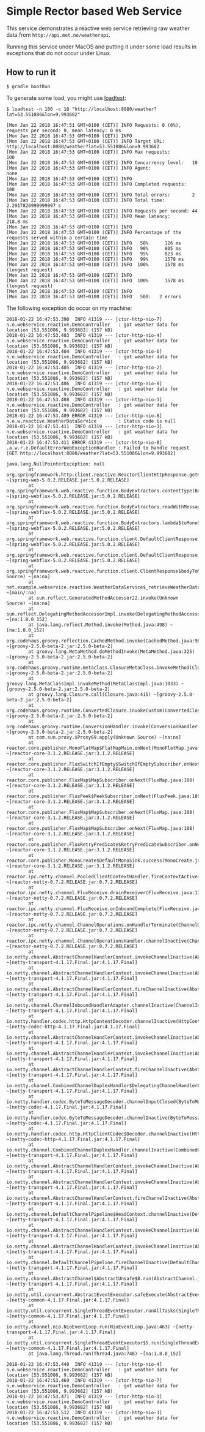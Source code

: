 # Simple Rector based Web Service

This service demonstrates a reactive web service retrieving raw weather data from `http://api.met.no/weatherapi`.

Running this service under MacOS and putting it under some load results in exceptions that do not occur under Linux.

## How to run it

    $ gradle bootRun
    
To generate some load, you might use [loadtest](https://www.npmjs.com/package/loadtest):

    $ loadtest -n 100 -c 10 "http://localhost:8080/weather?lat=53.551086&lon=9.993682"
    
    [Mon Jan 22 2018 16:47:51 GMT+0100 (CET)] INFO Requests: 0 (0%), requests per second: 0, mean latency: 0 ms
    [Mon Jan 22 2018 16:47:53 GMT+0100 (CET)] INFO
    [Mon Jan 22 2018 16:47:53 GMT+0100 (CET)] INFO Target URL:          http://localhost:8080/weather?lat=53.551086&lon=9.993682
    [Mon Jan 22 2018 16:47:53 GMT+0100 (CET)] INFO Max requests:        100
    [Mon Jan 22 2018 16:47:53 GMT+0100 (CET)] INFO Concurrency level:   10
    [Mon Jan 22 2018 16:47:53 GMT+0100 (CET)] INFO Agent:               none
    [Mon Jan 22 2018 16:47:53 GMT+0100 (CET)] INFO
    [Mon Jan 22 2018 16:47:53 GMT+0100 (CET)] INFO Completed requests:  100
    [Mon Jan 22 2018 16:47:53 GMT+0100 (CET)] INFO Total errors:        2
    [Mon Jan 22 2018 16:47:53 GMT+0100 (CET)] INFO Total time:          2.2917826999999997 s
    [Mon Jan 22 2018 16:47:53 GMT+0100 (CET)] INFO Requests per second: 44
    [Mon Jan 22 2018 16:47:53 GMT+0100 (CET)] INFO Mean latency:        218.8 ms
    [Mon Jan 22 2018 16:47:53 GMT+0100 (CET)] INFO
    [Mon Jan 22 2018 16:47:53 GMT+0100 (CET)] INFO Percentage of the requests served within a certain time
    [Mon Jan 22 2018 16:47:53 GMT+0100 (CET)] INFO   50%      126 ms
    [Mon Jan 22 2018 16:47:53 GMT+0100 (CET)] INFO   90%      805 ms
    [Mon Jan 22 2018 16:47:53 GMT+0100 (CET)] INFO   95%      823 ms
    [Mon Jan 22 2018 16:47:53 GMT+0100 (CET)] INFO   99%      1578 ms
    [Mon Jan 22 2018 16:47:53 GMT+0100 (CET)] INFO  100%      1578 ms (longest request)
    [Mon Jan 22 2018 16:47:53 GMT+0100 (CET)] INFO
    [Mon Jan 22 2018 16:47:53 GMT+0100 (CET)] INFO  100%      1578 ms (longest request)
    [Mon Jan 22 2018 16:47:53 GMT+0100 (CET)] INFO
    [Mon Jan 22 2018 16:47:53 GMT+0100 (CET)] INFO   500:   2 errors    


The following exception do occur on my machine:

    2018-01-22 16:47:53.390  INFO 41319 --- [ctor-http-nio-7] n.e.webservice.reactive.DemoController   : got weather data for location [53.551086, 9.993682] (157 kB)
    2018-01-22 16:47:53.403  INFO 41319 --- [ctor-http-nio-4] n.e.webservice.reactive.DemoController   : got weather data for location [53.551086, 9.993682] (157 kB)
    2018-01-22 16:47:53.404  INFO 41319 --- [ctor-http-nio-6] n.e.webservice.reactive.DemoController   : got weather data for location [53.551086, 9.993682] (157 kB)
    2018-01-22 16:47:53.405  INFO 41319 --- [ctor-http-nio-2] n.e.webservice.reactive.DemoController   : got weather data for location [53.551086, 9.993682] (157 kB)
    2018-01-22 16:47:53.406  INFO 41319 --- [ctor-http-nio-8] n.e.webservice.reactive.DemoController   : got weather data for location [53.551086, 9.993682] (157 kB)
    2018-01-22 16:47:53.408  INFO 41319 --- [ctor-http-nio-3] n.e.webservice.reactive.DemoController   : got weather data for location [53.551086, 9.993682] (157 kB)
    2018-01-22 16:47:53.409 ERROR 41319 --- [ctor-http-nio-8] n.e.w.reactive.WeatherDataService        : Status code is null
    2018-01-22 16:47:53.411  INFO 41319 --- [ctor-http-nio-3] n.e.webservice.reactive.DemoController   : got weather data for location [53.551086, 9.993682] (157 kB)
    2018-01-22 16:47:53.411 ERROR 41319 --- [ctor-http-nio-8] .a.w.r.e.DefaultErrorWebExceptionHandler : Failed to handle request [GET http://localhost:8080/weather?lat=53.551086&lon=9.993682]
    
    java.lang.NullPointerException: null
            at org.springframework.http.client.reactive.ReactorClientHttpResponse.getHeaders(ReactorClientHttpResponse.java:65) ~[spring-web-5.0.2.RELEASE.jar:5.0.2.RELEASE]
            at org.springframework.web.reactive.function.BodyExtractors.contentType(BodyExtractors.java:279) ~[spring-webflux-5.0.2.RELEASE.jar:5.0.2.RELEASE]
            at org.springframework.web.reactive.function.BodyExtractors.readWithMessageReaders(BodyExtractors.java:250) ~[spring-webflux-5.0.2.RELEASE.jar:5.0.2.RELEASE]
            at org.springframework.web.reactive.function.BodyExtractors.lambda$toMono$2(BodyExtractors.java:96) ~[spring-webflux-5.0.2.RELEASE.jar:5.0.2.RELEASE]
            at org.springframework.web.reactive.function.client.DefaultClientResponse.body(DefaultClientResponse.java:82) ~[spring-webflux-5.0.2.RELEASE.jar:5.0.2.RELEASE]
            at org.springframework.web.reactive.function.client.DefaultClientResponse.bodyToMono(DefaultClientResponse.java:106) ~[spring-webflux-5.0.2.RELEASE.jar:5.0.2.RELEASE]
            at org.springframework.web.reactive.function.client.ClientResponse$bodyToMono$3.call(Unknown Source) ~[na:na]
            at net.example.webservice.reactive.WeatherDataService$_retrieveWeatherData_closure1.doCall(WeatherDataService.groovy:31) ~[main/:na]
            at sun.reflect.GeneratedMethodAccessor22.invoke(Unknown Source) ~[na:na]
            at sun.reflect.DelegatingMethodAccessorImpl.invoke(DelegatingMethodAccessorImpl.java:43) ~[na:1.8.0_152]
            at java.lang.reflect.Method.invoke(Method.java:498) ~[na:1.8.0_152]
            at org.codehaus.groovy.reflection.CachedMethod.invoke(CachedMethod.java:98) ~[groovy-2.5.0-beta-2.jar:2.5.0-beta-2]
            at groovy.lang.MetaMethod.doMethodInvoke(MetaMethod.java:325) ~[groovy-2.5.0-beta-2.jar:2.5.0-beta-2]
            at org.codehaus.groovy.runtime.metaclass.ClosureMetaClass.invokeMethod(ClosureMetaClass.java:294) ~[groovy-2.5.0-beta-2.jar:2.5.0-beta-2]
            at groovy.lang.MetaClassImpl.invokeMethod(MetaClassImpl.java:1033) ~[groovy-2.5.0-beta-2.jar:2.5.0-beta-2]
            at groovy.lang.Closure.call(Closure.java:415) ~[groovy-2.5.0-beta-2.jar:2.5.0-beta-2]
            at org.codehaus.groovy.runtime.ConvertedClosure.invokeCustom(ConvertedClosure.java:54) ~[groovy-2.5.0-beta-2.jar:2.5.0-beta-2]
            at org.codehaus.groovy.runtime.ConversionHandler.invoke(ConversionHandler.java:124) ~[groovy-2.5.0-beta-2.jar:2.5.0-beta-2]
            at com.sun.proxy.$Proxy69.apply(Unknown Source) ~[na:na]
            at reactor.core.publisher.MonoFlatMap$FlatMapMain.onNext(MonoFlatMap.java:118) ~[reactor-core-3.1.2.RELEASE.jar:3.1.2.RELEASE]
            at reactor.core.publisher.FluxSwitchIfEmpty$SwitchIfEmptySubscriber.onNext(FluxSwitchIfEmpty.java:67) ~[reactor-core-3.1.2.RELEASE.jar:3.1.2.RELEASE]
            at reactor.core.publisher.FluxMap$MapSubscriber.onNext(FluxMap.java:108) ~[reactor-core-3.1.2.RELEASE.jar:3.1.2.RELEASE]
            at reactor.core.publisher.FluxPeek$PeekSubscriber.onNext(FluxPeek.java:185) ~[reactor-core-3.1.2.RELEASE.jar:3.1.2.RELEASE]
            at reactor.core.publisher.FluxMap$MapSubscriber.onNext(FluxMap.java:108) ~[reactor-core-3.1.2.RELEASE.jar:3.1.2.RELEASE]
            at reactor.core.publisher.FluxMap$MapSubscriber.onNext(FluxMap.java:108) ~[reactor-core-3.1.2.RELEASE.jar:3.1.2.RELEASE]
            at reactor.core.publisher.FluxRetryPredicate$RetryPredicateSubscriber.onNext(FluxRetryPredicate.java:81) ~[reactor-core-3.1.2.RELEASE.jar:3.1.2.RELEASE]
            at reactor.core.publisher.MonoCreate$DefaultMonoSink.success(MonoCreate.java:139) ~[reactor-core-3.1.2.RELEASE.jar:3.1.2.RELEASE]
            at reactor.ipc.netty.channel.PooledClientContextHandler.fireContextActive(PooledClientContextHandler.java:84) ~[reactor-netty-0.7.2.RELEASE.jar:0.7.2.RELEASE]
            at reactor.ipc.netty.channel.FluxReceive.drainReceiver(FluxReceive.java:176) ~[reactor-netty-0.7.2.RELEASE.jar:0.7.2.RELEASE]
            at reactor.ipc.netty.channel.FluxReceive.onInboundComplete(FluxReceive.java:342) ~[reactor-netty-0.7.2.RELEASE.jar:0.7.2.RELEASE]
            at reactor.ipc.netty.channel.ChannelOperations.onHandlerTerminate(ChannelOperations.java:420) ~[reactor-netty-0.7.2.RELEASE.jar:0.7.2.RELEASE]
            at reactor.ipc.netty.channel.ChannelOperationsHandler.channelInactive(ChannelOperationsHandler.java:108) ~[reactor-netty-0.7.2.RELEASE.jar:0.7.2.RELEASE]
            at io.netty.channel.AbstractChannelHandlerContext.invokeChannelInactive(AbstractChannelHandlerContext.java:245) ~[netty-transport-4.1.17.Final.jar:4.1.17.Final]
            at io.netty.channel.AbstractChannelHandlerContext.invokeChannelInactive(AbstractChannelHandlerContext.java:231) ~[netty-transport-4.1.17.Final.jar:4.1.17.Final]
            at io.netty.channel.AbstractChannelHandlerContext.fireChannelInactive(AbstractChannelHandlerContext.java:224) ~[netty-transport-4.1.17.Final.jar:4.1.17.Final]
            at io.netty.channel.ChannelInboundHandlerAdapter.channelInactive(ChannelInboundHandlerAdapter.java:75) ~[netty-transport-4.1.17.Final.jar:4.1.17.Final]
            at io.netty.handler.codec.http.HttpContentDecoder.channelInactive(HttpContentDecoder.java:205) ~[netty-codec-http-4.1.17.Final.jar:4.1.17.Final]
            at io.netty.channel.AbstractChannelHandlerContext.invokeChannelInactive(AbstractChannelHandlerContext.java:245) ~[netty-transport-4.1.17.Final.jar:4.1.17.Final]
            at io.netty.channel.AbstractChannelHandlerContext.invokeChannelInactive(AbstractChannelHandlerContext.java:231) ~[netty-transport-4.1.17.Final.jar:4.1.17.Final]
            at io.netty.channel.AbstractChannelHandlerContext.fireChannelInactive(AbstractChannelHandlerContext.java:224) ~[netty-transport-4.1.17.Final.jar:4.1.17.Final]
            at io.netty.channel.CombinedChannelDuplexHandler$DelegatingChannelHandlerContext.fireChannelInactive(CombinedChannelDuplexHandler.java:420) ~[netty-transport-4.1.17.Final.jar:4.1.17.Final]
            at io.netty.handler.codec.ByteToMessageDecoder.channelInputClosed(ByteToMessageDecoder.java:377) ~[netty-codec-4.1.17.Final.jar:4.1.17.Final]
            at io.netty.handler.codec.ByteToMessageDecoder.channelInactive(ByteToMessageDecoder.java:342) ~[netty-codec-4.1.17.Final.jar:4.1.17.Final]
            at io.netty.handler.codec.http.HttpClientCodec$Decoder.channelInactive(HttpClientCodec.java:282) ~[netty-codec-http-4.1.17.Final.jar:4.1.17.Final]
            at io.netty.channel.CombinedChannelDuplexHandler.channelInactive(CombinedChannelDuplexHandler.java:223) ~[netty-transport-4.1.17.Final.jar:4.1.17.Final]
            at io.netty.channel.AbstractChannelHandlerContext.invokeChannelInactive(AbstractChannelHandlerContext.java:245) ~[netty-transport-4.1.17.Final.jar:4.1.17.Final]
            at io.netty.channel.AbstractChannelHandlerContext.invokeChannelInactive(AbstractChannelHandlerContext.java:231) ~[netty-transport-4.1.17.Final.jar:4.1.17.Final]
            at io.netty.channel.AbstractChannelHandlerContext.fireChannelInactive(AbstractChannelHandlerContext.java:224) ~[netty-transport-4.1.17.Final.jar:4.1.17.Final]
            at io.netty.channel.DefaultChannelPipeline$HeadContext.channelInactive(DefaultChannelPipeline.java:1354) ~[netty-transport-4.1.17.Final.jar:4.1.17.Final]
            at io.netty.channel.AbstractChannelHandlerContext.invokeChannelInactive(AbstractChannelHandlerContext.java:245) ~[netty-transport-4.1.17.Final.jar:4.1.17.Final]
            at io.netty.channel.AbstractChannelHandlerContext.invokeChannelInactive(AbstractChannelHandlerContext.java:231) ~[netty-transport-4.1.17.Final.jar:4.1.17.Final]
            at io.netty.channel.DefaultChannelPipeline.fireChannelInactive(DefaultChannelPipeline.java:917) ~[netty-transport-4.1.17.Final.jar:4.1.17.Final]
            at io.netty.channel.AbstractChannel$AbstractUnsafe$8.run(AbstractChannel.java:822) ~[netty-transport-4.1.17.Final.jar:4.1.17.Final]
            at io.netty.util.concurrent.AbstractEventExecutor.safeExecute(AbstractEventExecutor.java:163) ~[netty-common-4.1.17.Final.jar:4.1.17.Final]
            at io.netty.util.concurrent.SingleThreadEventExecutor.runAllTasks(SingleThreadEventExecutor.java:403) ~[netty-common-4.1.17.Final.jar:4.1.17.Final]
            at io.netty.channel.nio.NioEventLoop.run(NioEventLoop.java:463) ~[netty-transport-4.1.17.Final.jar:4.1.17.Final]
            at io.netty.util.concurrent.SingleThreadEventExecutor$5.run(SingleThreadEventExecutor.java:858) ~[netty-common-4.1.17.Final.jar:4.1.17.Final]
            at java.lang.Thread.run(Thread.java:748) ~[na:1.8.0_152]
    
    2018-01-22 16:47:53.440  INFO 41319 --- [ctor-http-nio-4] n.e.webservice.reactive.DemoController   : got weather data for location [53.551086, 9.993682] (157 kB)
    2018-01-22 16:47:53.469  INFO 41319 --- [ctor-http-nio-7] n.e.webservice.reactive.DemoController   : got weather data for location [53.551086, 9.993682] (157 kB)
    2018-01-22 16:47:53.471  INFO 41319 --- [ctor-http-nio-3] n.e.webservice.reactive.DemoController   : got weather data for location [53.551086, 9.993682] (157 kB)
    2018-01-22 16:47:53.512  INFO 41319 --- [ctor-http-nio-3] n.e.webservice.reactive.DemoController   : got weather data for location [53.551086, 9.993682] (157 kB)